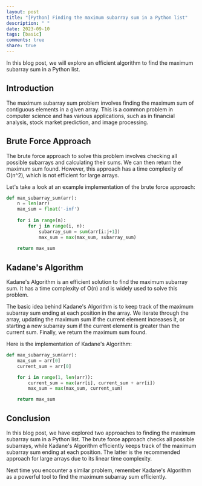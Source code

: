 ```yaml
---
layout: post
title: "[Python] Finding the maximum subarray sum in a Python list"
description: " "
date: 2023-09-10
tags: [basic]
comments: true
share: true
---
```


In this blog post, we will explore an efficient algorithm to find the maximum subarray sum in a Python list. 

## Introduction

The maximum subarray sum problem involves finding the maximum sum of contiguous elements in a given array. This is a common problem in computer science and has various applications, such as in financial analysis, stock market prediction, and image processing.

## Brute Force Approach

The brute force approach to solve this problem involves checking all possible subarrays and calculating their sums. We can then return the maximum sum found. However, this approach has a time complexity of O(n^2), which is not efficient for large arrays.

Let's take a look at an example implementation of the brute force approach:

```python
def max_subarray_sum(arr):
    n = len(arr)
    max_sum = float('-inf')
  
    for i in range(n):
        for j in range(i, n):
            subarray_sum = sum(arr[i:j+1])
            max_sum = max(max_sum, subarray_sum)
  
    return max_sum
```

## Kadane's Algorithm

Kadane's Algorithm is an efficient solution to find the maximum subarray sum. It has a time complexity of O(n) and is widely used to solve this problem.

The basic idea behind Kadane's Algorithm is to keep track of the maximum subarray sum ending at each position in the array. We iterate through the array, updating the maximum sum if the current element increases it, or starting a new subarray sum if the current element is greater than the current sum. Finally, we return the maximum sum found.

Here is the implementation of Kadane's Algorithm:

```python
def max_subarray_sum(arr):
    max_sum = arr[0]
    current_sum = arr[0]

    for i in range(1, len(arr)):
        current_sum = max(arr[i], current_sum + arr[i])
        max_sum = max(max_sum, current_sum)

    return max_sum
```

## Conclusion

In this blog post, we have explored two approaches to finding the maximum subarray sum in a Python list. The brute force approach checks all possible subarrays, while Kadane's Algorithm efficiently keeps track of the maximum subarray sum ending at each position. The latter is the recommended approach for large arrays due to its linear time complexity.

Next time you encounter a similar problem, remember Kadane's Algorithm as a powerful tool to find the maximum subarray sum efficiently.